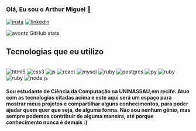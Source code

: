 
### Olá, Eu sou o Arthur Miguel 🤙

[![insta](https://img.shields.io/badge/Instagram-E4405F?style=for-the-badge&logo=instagram&logoColor=white)](https://www.instagram.com/arthurmsales/)
[![linkedin](https://img.shields.io/badge/LinkedIn-0077B5?style=for-the-badge&logo=linkedin&logoColor=white)](https://www.linkedin.com/in/arthur-miguel-a769442a1/)

![avontz GitHub stats](https://github-readme-stats.vercel.app/api?username=avontzsz&show_icons=true&theme=transparent)


## Tecnologias que eu utilizo

<div styles="display: inline_block"><br/>
<img aling="center" alt="html5" src="https://img.shields.io/badge/HTML5-E34F26?style=for-the-badge&logo=html5&logoColor=white"/>
<img aling="center" alt="css3" src="https://img.shields.io/badge/CSS3-1572B6?style=for-the-badge&logo=css3&logoColor=white"/>
<img aling="center" alt="js" src="https://img.shields.io/badge/JavaScript-F7DF1E?style=for-the-badge&logo=javascript&logoColor=black"/>
<img aling="center" alt="react" src="https://img.shields.io/badge/React-20232A?style=for-the-badge&logo=react&logoColor=61DAFB"/>
<img aling="center" alt="mysql" src="https://img.shields.io/badge/MySQL-00000F?style=for-the-badge&logo=mysql&logoColor=white"/>
<img aling="center" alt="ruby" src="https://img.shields.io/badge/Oracle-F80000?style=for-the-badge&logo=oracle&logoColor=black"/>
<img aling="center" alt="postgres" src="https://img.shields.io/badge/PostgreSQL-316192?style=for-the-badge&logo=postgresql&logoColor=white"/>
<img aling="center" alt="py" src="https://img.shields.io/badge/Python-14354C?style=for-the-badge&logo=python&logoColor=white"/>
<img aling="center" alt="ruby" src="https://img.shields.io/badge/Ruby-CC342D?style=for-the-badge&logo=ruby&logoColor=white)"/>
<img aling="center" alt="ruby" src="https://img.shields.io/badge/Ruby_on_Rails-CC0000?style=for-the-badge&logo=ruby-on-rails&logoColor=white)"/>
<img aling="center" alt="node.js" src="https://img.shields.io/badge/Node.js-43853D?style=for-the-badge&logo=node.js&logoColor=white"/>

</div> 

#### Sou estudante de Ciência da Computação na UNINASSAU,em recife. Atuo com as tecnologias citadas acima e este aqui será um espaço para mostrar meus projetos e compartilhar alguns conhecimentos, para poder ajudar quem quer que seja, de alguma forma. Não sou nenhum gênio, mas sempre podemos contribuir de alguma maneira, até porque conhecimento nunca é demais :)
